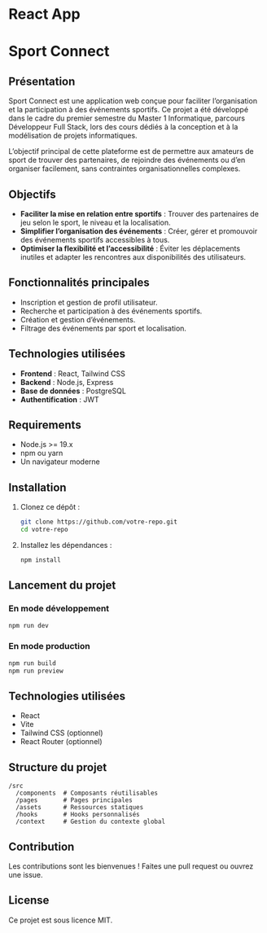 # React App

# Sport Connect

## Présentation

Sport Connect est une application web conçue pour faciliter l’organisation et la participation à des événements sportifs. Ce projet a été développé dans le cadre du premier semestre du Master 1 Informatique, parcours Développeur Full Stack, lors des cours dédiés à la conception et à la modélisation de projets informatiques.

L’objectif principal de cette plateforme est de permettre aux amateurs de sport de trouver des partenaires, de rejoindre des événements ou d’en organiser facilement, sans contraintes organisationnelles complexes.


## Objectifs

- **Faciliter la mise en relation entre sportifs** : Trouver des partenaires de jeu selon le sport, le niveau et la localisation.
- **Simplifier l’organisation des événements** : Créer, gérer et promouvoir des événements sportifs accessibles à tous.
- **Optimiser la flexibilité et l’accessibilité** : Éviter les déplacements inutiles et adapter les rencontres aux disponibilités des utilisateurs.

## Fonctionnalités principales

- Inscription et gestion de profil utilisateur.
- Recherche et participation à des événements sportifs.
- Création et gestion d’événements.
- Filtrage des événements par sport et localisation.


## Technologies utilisées

- **Frontend** : React, Tailwind CSS
- **Backend** : Node.js, Express
- **Base de données** : PostgreSQL
- **Authentification** : JWT

## Requirements
- Node.js >= 19.x
- npm ou yarn
- Un navigateur moderne

## Installation

1. Clonez ce dépôt :
   ```sh
   git clone https://github.com/votre-repo.git
   cd votre-repo
   ```

2. Installez les dépendances :
   ```sh
   npm install
   ```

## Lancement du projet

### En mode développement
```sh
npm run dev
```

### En mode production
```sh
npm run build
npm run preview
```

## Technologies utilisées
- React
- Vite
- Tailwind CSS (optionnel)
- React Router (optionnel)

## Structure du projet
```
/src
  /components  # Composants réutilisables
  /pages       # Pages principales
  /assets      # Ressources statiques
  /hooks       # Hooks personnalisés
  /context     # Gestion du contexte global
```

## Contribution
Les contributions sont les bienvenues ! Faites une pull request ou ouvrez une issue.

## License
Ce projet est sous licence MIT.
